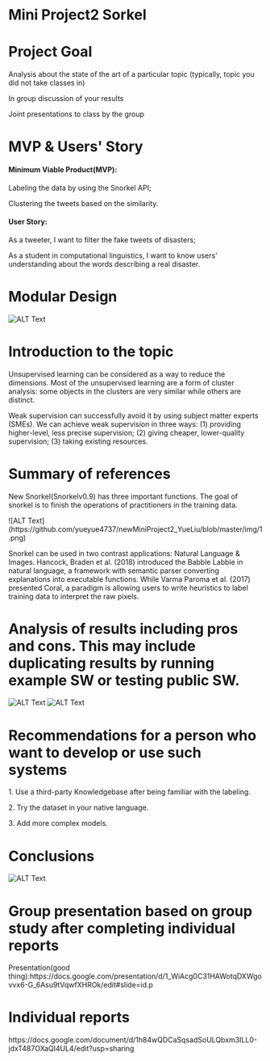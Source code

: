 Mini Project2 Sorkel
===

Project Goal
===

<p>Analysis about the state of the art of a particular topic (typically, topic you did not take classes in)<p>
<p>In group discussion of your results<p>
<p>Joint presentations to class by the group<p>
  
MVP & Users' Story
===
#### Minimum Viable Product(MVP): 
<p>Labeling the data by using the Snorkel API;<p>
<p>Clustering the tweets based on the similarity.<p>

#### User Story: 
<p>As a tweeter, I want to filter the fake tweets of disasters;<p>
<p>As a student in computational linguistics, I want to know users’ understanding about the words describing a real disaster.<p>

Modular Design
===
![ALT Text](https://github.com/yueyue4737/newMiniProject2_YueLiu/blob/master/img/0.png)

Introduction to the topic
====
<p> Unsupervised learning can be considered as a way to reduce the dimensions. Most of the unsupervised learning are a form of cluster analysis: some objects in the clusters are very similar while others are distinct. <p>
<p> Weak supervision can successfully avoid it by using subject matter experts (SMEs). We can achieve weak supervision in three ways: (1) providing higher-level, less precise supervision; (2) giving cheaper, lower-quality supervision; (3) taking existing resources. <p>

Summary of references
===
<p> New Snorkel(Snorkelv0.9) has three important functions. The goal of snorkel is to finish the operations of practitioners in the training data.<p>
![ALT Text](https://github.com/yueyue4737/newMiniProject2_YueLiu/blob/master/img/1.png)
<p>Snorkel can be used in two contrast applications: Natural Language & Images. Hancock, Braden et al. (2018) introduced the Babble Labble in natural language, a framework with semantic parser converting explanations into executable functions. While Varma Paroma et al. (2017) presented Coral, a paradigm is allowing users to write heuristics to label training data to interpret the raw pixels. <p>

Analysis of results including pros and cons.  This may include duplicating results by running example SW or testing public SW.
===
![ALT Text](https://github.com/yueyue4737/newMiniProject2_YueLiu/blob/master/img/2.png)
![ALT Text](https://github.com/yueyue4737/newMiniProject2_YueLiu/blob/master/img/3.png)

Recommendations for a person who want to develop or use such systems
===
<p> 1. Use a third-party Knowledgebase after being familiar with the labeling. <p>
<p> 2. Try the dataset in your native language. <p>
<p> 3. Add more complex models. <p>

Conclusions
===
![ALT Text](https://github.com/yueyue4737/newMiniProject2_YueLiu/blob/master/img/5.png)

Group presentation based on group study after completing individual reports
===
<p> Presentation(good thing):https://docs.google.com/presentation/d/1_WiAcg0C31HAWotqDXWgovvx6-G_6Asu9tVqwfXHROk/edit#slide=id.p <p>
  
Individual reports
===
<p> https://docs.google.com/document/d/1h84wQDCaSqsadSoULQbxm3ILL0-jdxT487OXaQl4UL4/edit?usp=sharing <p>
